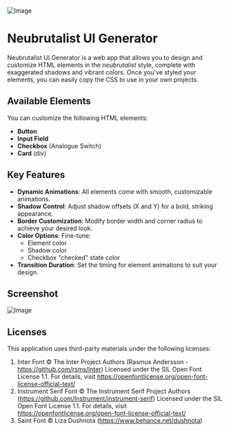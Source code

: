 ![Image](https://cloud-1bi9e01c9-hack-club-bot.vercel.app/0image.png)

# Neubrutalist UI Generator

Neubrutalist UI Generator is a web app that allows you to design and customize HTML elements in the _neubrutalist_ style, complete with exaggerated shadows and vibrant colors. Once you've styled your elements, you can easily copy the CSS to use in your own projects.

## Available Elements

You can customize the following HTML elements:

- **Button**
- **Input Field**
- **Checkbox** (Analogue Switch)
- **Card** (div)

## Key Features

- **Dynamic Animations**: All elements come with smooth, customizable animations.
- **Shadow Control**: Adjust shadow offsets (X and Y) for a bold, striking appearance.
- **Border Customization**: Modify border width and corner radius to achieve your desired look.
- **Color Options**: Fine-tune:
  - Element color
  - Shadow color
  - Checkbox "checked" state color
- **Transition Duration**: Set the timing for element animations to suit your design.

## Screenshot

![Image](https://cloud-5ek1pim3t-hack-club-bot.vercel.app/0image.png)

## Licenses

This application uses third-party materials under the following licenses:

1. Inter Font © The Inter Project Authors (Rasmus Andersson - https://github.com/rsms/inter) Licensed under the SIL Open Font License 1.1. For details, visit https://openfontlicense.org/open-font-license-official-text/
2. Instrument Serif Font © The Instrument Serif Project Authors (https://github.com/Instrument/instrument-serif) Licensed under the SIL Open Font License 1.1. For details, visit https://openfontlicense.org/open-font-license-official-text/
3. Saint Font © Liza Dushnota (https://www.behance.net/dushnota)
